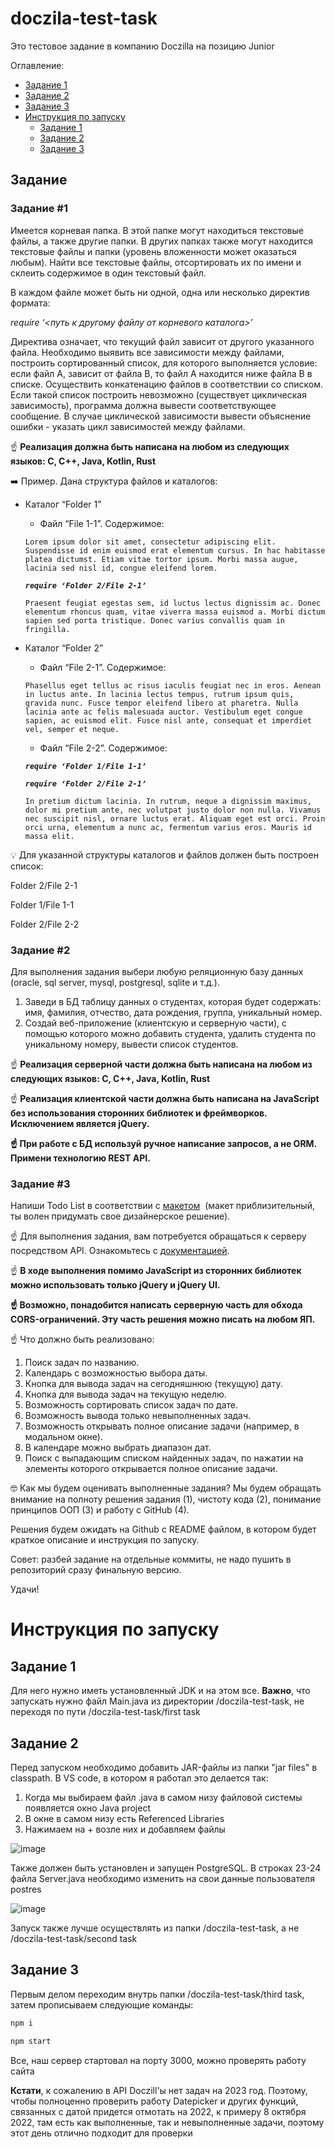 # doczila-test-task
Это тестовое задание в компанию Doczilla на позицию Junior

Оглавление:
- [Задание 1](https://github.com/Wozgard/doczila-test-task#%D0%B7%D0%B0%D0%B4%D0%B0%D0%BD%D0%B8%D0%B5-1)
- [Задание 2](https://github.com/Wozgard/doczila-test-task#%D0%B7%D0%B0%D0%B4%D0%B0%D0%BD%D0%B8%D0%B5-2)
- [Задание 3](https://github.com/Wozgard/doczila-test-task#%D0%B7%D0%B0%D0%B4%D0%B0%D0%BD%D0%B8%D0%B5-3)
- [Инструкция по запуску](https://github.com/Wozgard/doczila-test-task#%D0%B8%D0%BD%D1%81%D1%82%D1%80%D1%83%D0%BA%D1%86%D0%B8%D1%8F-%D0%BF%D0%BE-%D0%B7%D0%B0%D0%BF%D1%83%D1%81%D0%BA%D1%83)
    - [Задание 1](https://github.com/Wozgard/doczila-test-task#%D0%B7%D0%B0%D0%B4%D0%B0%D0%BD%D0%B8%D0%B5-1-1)
    - [Задание 2](https://github.com/Wozgard/doczila-test-task#%D0%B7%D0%B0%D0%B4%D0%B0%D0%BD%D0%B8%D0%B5-2-1)
    - [Задание 3](https://github.com/Wozgard/doczila-test-task#%D0%B7%D0%B0%D0%B4%D0%B0%D0%BD%D0%B8%D0%B5-3-1)


## Задание
### **Задание #1**

Имеется корневая папка. В этой папке могут находиться текстовые файлы, а также другие папки. В других папках также могут находится текстовые файлы и папки (уровень вложенности может оказаться любым). Найти все текстовые файлы, отсортировать их по имени и склеить содержимое в один текстовый файл.

В каждом файле может быть ни одной, одна или несколько директив формата:

*require ‘<путь к другому файлу от корневого каталога>’*

Директива означает, что текущий файл зависит от другого указанного файла. Необходимо выявить все зависимости между файлами, построить сортированный список, для которого выполняется условие: если файл А, зависит от файла В, то файл А находится ниже файла В в списке. Осуществить конкатенацию файлов в соответствии со списком. Если такой список построить невозможно (существует циклическая зависимость), программа должна вывести соответствующее сообщение. В случае циклической зависимости вывести объяснение ошибки - указать цикл зависимостей между файлами.

☝ **Реализация должна быть написана на любом из следующих языков: C, C++, Java, Kotlin, Rust**

➡️ Пример. Дана структура файлов и каталогов:

- Каталог “Folder 1”
    - Файл “File 1-1”. Содержимое:
    
    `Lorem ipsum dolor sit amet, consectetur adipiscing elit. Suspendisse id enim euismod erat elementum cursus. In hac habitasse platea dictumst. Etiam vitae tortor ipsum. Morbi massa augue, lacinia sed nisl id, congue eleifend lorem.`
    
    ***`require ‘Folder 2/File 2-1’`***
    
    `Praesent feugiat egestas sem, id luctus lectus dignissim ac. Donec elementum rhoncus quam, vitae viverra massa euismod a. Morbi dictum sapien sed porta tristique. Donec varius convallis quam in fringilla.`
    
- Каталог “Folder 2”
    - Файл “File 2-1”. Содержимое:
    
    `Phasellus eget tellus ac risus iaculis feugiat nec in eros. Aenean in luctus ante. In lacinia lectus tempus, rutrum ipsum quis, gravida nunc. Fusce tempor eleifend libero at pharetra. Nulla lacinia ante ac felis malesuada auctor. Vestibulum eget congue sapien, ac euismod elit. Fusce nisl ante, consequat et imperdiet vel, semper et neque.`
    
    - Файл “File 2-2”. Содержимое:
    
    ***`require ‘Folder 1/File 1-1’`***
    
    ***`require ‘Folder 2/File 2-1’`***
    
    `In pretium dictum lacinia. In rutrum, neque a dignissim maximus, dolor mi pretium ante, nec volutpat justo dolor non nulla. Vivamus nec suscipit nisl, ornare luctus erat. Aliquam eget est orci. Proin orci urna, elementum a nunc ac, fermentum varius eros. Mauris id massa elit.`
    

💡 Для указанной структуры каталогов и файлов должен быть построен список:

Folder 2/File 2-1

Folder 1/File 1-1

Folder 2/File 2-2

### **Задание #2**

Для выполнения задания выбери любую реляционную базу данных (oracle, sql server, mysql, postgresql, sqlite и т.д.).

1. Заведи в БД таблицу данных о студентах, которая будет содержать: имя, фамилия, отчество, дата рождения, группа, уникальный номер.
2. Создай веб-приложение (клиентскую и серверную части), с помощью которого можно добавить студента, удалить студента по уникальному номеру, вывести список студентов.

☝ **Реализация серверной части должна быть написана на любом из следующих языков: C, C++, Java, Kotlin, Rust**

☝ **Реализация клиентской части должна быть написана на JavaScript без использования сторонних библиотек и фреймворков. Исключением является jQuery.**

**☝ При работе с БД используй ручное написание запросов, а не ORM. Примени технологию REST API.**

### **Задание #3**

Напиши Todo List в соответствии с [макетом](https://www.figma.com/file/vBoI7L0RN55cH4pB9TTShS/%D0%9C%D0%B0%D0%BA%D0%B5%D1%82-%D1%81%D1%82%D1%80%D0%B0%D0%BD%D0%B8%D1%86%D1%8B-%D0%B4%D0%BB%D1%8F-%D0%B7%D0%B0%D0%B4%D0%B0%D0%BD%D0%B8%D1%8F-3?node-id=0%3A1)  (макет приблизительный, ты волен придумать свое дизайнерское решение).

☝ Для выполнения задания, вам потребуется обращаться к серверу посредством API. Ознакомьтесь с [документацией](https://todo.doczilla.pro/swagger-ui/index.html?configUrl=/v3/api-docs/swagger-config).

☝ **В ходе выполнения помимо JavaScript из сторонних библиотек можно использовать только jQuery и jQuery UI.**

**☝ Возможно, понадобится написать серверную часть для обхода CORS-ограничений. Эту часть решения можно писать на любом ЯП.**

☝ Что должно быть реализовано:

1. Поиск задач по названию.
2. Календарь с возможностью выбора даты.
3. Кнопка для вывода задач на сегодняшнюю (текущую) дату.
4. Кнопка для вывода задач на текущую неделю.
5. Возможность сортировать список задач по дате.
6. Возможность вывода только невыполненных задач.
7. Возможность открывать полное описание задачи (например, в модальном окне).
8. В календаре можно выбрать диапазон дат.
9. Поиск с выпадающим списком найденных задач, по нажатии на элементы которого открывается полное описание задачи.

🤓 Как мы будем оценивать выполненные задания? Мы будем обращать внимание на полноту решения задания (1), чистоту кода (2), понимание принципов ООП (3) и работу с GitHub (4).

Решения будем ожидать на Github с README файлом, в котором будет краткое описание и инструкция по запуску.

Совет: разбей задание на отдельные коммиты, не надо пушить в репозиторий сразу финальную версию.

Удачи!

# **Инструкция по запуску**
## Задание 1
Для него нужно иметь установленный JDK и на этом все. **Важно**, что запускать нужно файл Main.java из директории /doczila-test-task, не переходя по пути /doczila-test-task/first task

## Задание 2
Перед запуском необходимо добавить JAR-файлы из папки "jar files" в classpath. В VS code, в котором я работал это делается так:
1. Когда мы выбираем файл .java в самом низу файловой системы появляется окно Java project
2. В окне в самом низу есть Referenced Libraries
3. Нажимаем на + возле них и добавляем файлы

![image](https://github.com/Wozgard/doczila-test-task/assets/85787438/9f8be44b-647d-4be7-b653-f46370986fdd)

Также должен быть установлен и запущен PostgreSQL. В строках 23-24 файла Server.java необходимо изменить на свои данные пользователя postres

![image](https://github.com/Wozgard/doczila-test-task/assets/85787438/c7e1e0ba-c649-4817-ac21-09cdb2574e33)

Запуск также лучше осуществлять из папки /doczila-test-task, а не /doczila-test-task/second task

## Задание 3
Первым делом переходим внутрь папки /doczila-test-task/third task, затем прописываем следующие команды:
```bash
npm i
```
```bash
npm start
```
Все, наш сервер стартовал на порту 3000, можно проверять работу сайта

**Кстати**, к сожалению в API Doczill'ы нет задач на 2023 год. Поэтому, чтобы полноценно проверить работу Datepicker и других функций, связанных с датой придется отмотать на 2022, к примеру 8 октября 2022, там есть как выполненные, так и невыполненные задачи, поэтому этот день отлично подходит для проверки
